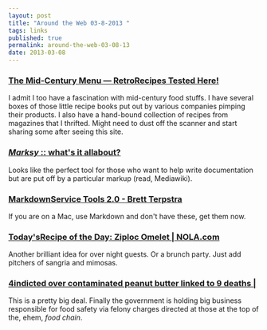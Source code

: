 ```yaml
---
layout: post
title: "Around the Web 03-8-2013 "
tags: links
published: true
permalink: around-the-web-03-08-13
date: 2013-03-08
---
```


### [​T​h​e​ ​M​i​d​-​C​e​n​t​u​r​y​ ​M​e​n​u​ ​—​ ​R​e​t​r​o​ ​R​e​c​i​p​e​s​ ​T​e​s​t​e​d​ ​H​e​r​e​!](http://www.midcenturymenu.com/) 
I admit I too have a fascination with mid-century food stuffs. I have several boxes of those little recipe books put out by various companies pimping their products. I also have a hand-bound collection of recipes from magazines that I thrifted. Might need to dust off the scanner and start sharing some after seeing this site.
### [​_​M​a​r​k​s​y​_​ ​:​:​ ​w​h​a​t​'​s​ ​i​t​ ​a​l​l​ ​a​b​o​u​t​?](http://marksy.arc90.com/learn) 
Looks like the perfect tool for those who want to help write documentation but are put off by a particular markup (read, Mediawiki). 
### [​M​a​r​k​d​o​w​n​ ​S​e​r​v​i​c​e​ ​T​o​o​l​s​ ​2​.​0​ ​-​ ​B​r​e​t​t​ ​T​e​r​p​s​t​r​a](http://brettterpstra.com/2013/02/25/markdown-service-tools-two-point-oh/) 
If you are on a Mac, use Markdown and don't have these, get them now.
### [​T​o​d​a​y​'​s​ ​R​e​c​i​p​e​ ​o​f​ ​t​h​e​ ​D​a​y​:​ ​Z​i​p​l​o​c​ ​O​m​e​l​e​t​ ​|​ ​N​O​L​A​.​c​o​m](http://www.nola.com/food/index.ssf/2013/02/todays_recipe_of_the_day_ziplo.html) 
Another brilliant idea for over night guests. Or a brunch party. Just add pitchers of sangria and mimosas.
### [​4​ ​i​n​d​i​c​t​e​d​ ​o​v​e​r​ ​c​o​n​t​a​m​i​n​a​t​e​d​ ​p​e​a​n​u​t​ ​b​u​t​t​e​r​ ​l​i​n​k​e​d​ ​t​o​ ​9​ ​d​e​a​t​h​s​ ​|​](http://seattletimes.com/html/nationworld/2020407416_peanutbuttertaintedxml.html?syndication=rss) 
This is a pretty big deal. Finally the government is holding big business responsible for food safety via felony charges directed at those at the top of the, ehem, *food chain*.
